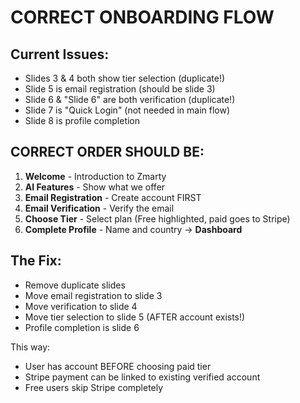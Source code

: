 # CORRECT ONBOARDING FLOW

## Current Issues:
- Slides 3 & 4 both show tier selection (duplicate!)
- Slide 5 is email registration (should be slide 3)
- Slide 6 & "Slide 6" are both verification (duplicate!)
- Slide 7 is "Quick Login" (not needed in main flow)
- Slide 8 is profile completion

## CORRECT ORDER SHOULD BE:
1. **Welcome** - Introduction to Zmarty
2. **AI Features** - Show what we offer
3. **Email Registration** - Create account FIRST
4. **Email Verification** - Verify the email
5. **Choose Tier** - Select plan (Free highlighted, paid goes to Stripe)
6. **Complete Profile** - Name and country
→ **Dashboard**

## The Fix:
- Remove duplicate slides
- Move email registration to slide 3
- Move verification to slide 4
- Move tier selection to slide 5 (AFTER account exists!)
- Profile completion is slide 6

This way:
- User has account BEFORE choosing paid tier
- Stripe payment can be linked to existing verified account
- Free users skip Stripe completely